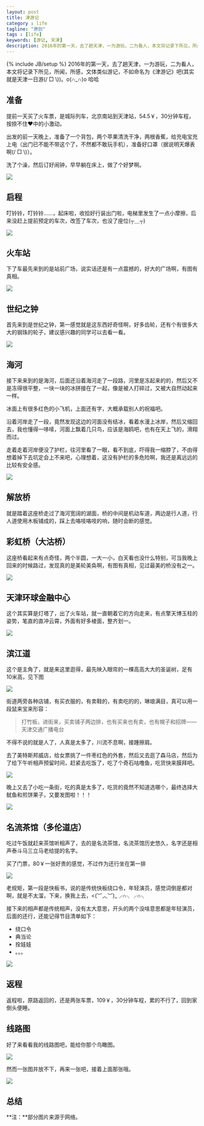 ```yaml
---
layout: post
title: 津游记
category : life
tagline: "原创"
tags : [life]
keywords: [游记, 天津]
description: 2016年的第一天，去了趟天津，一为游玩，二为看人，本文将记录下所见，所闻，所感
---
```

{% include JB/setup %}
2016年的第一天，去了趟天津，一为游玩，二为看人，本文将记录下所见，所闻，所感，文体类似游记，不如命名为《津游记》吧(其实就是天津一日游(/ □ \\))。o(∩_∩)o 哈哈

## 准备
提前一天买了火车票，是城际列车，北京南站到天津站，54.5￥，30分钟车程，按捺不住❤中的小激动。

出发的前一天晚上，准备了一个背包，两个苹果清洗干净，两根香蕉，给充电宝充上电（出门已不能不带这个了，不然都不敢玩手机），准备好口罩（据说明天爆表啊(/ □ \\)）。

洗了个澡，然后订好闹钟，早早躺在床上，做了个好梦啊。

![]({{BLOG_IMG}}190.png)

## 启程
叮铃铃，叮铃铃……，起床啦，收拾好行装出门啦，电梯里发生了一点小摩擦，后来没赶上提前预定的车次，改签了车次，也没了座位(┬＿┬)

![]({{BLOG_IMG}}191.gif)

## 火车站
下了车最先来到的是站前广场，说实话还是有一点震撼的，好大的广场啊，有图有真相。

![]({{BLOG_IMG}}192.jpg)

## 世纪之钟
首先来到是世纪之钟，第一感觉就是这东西好奇怪啊，好多齿轮，还有个有很多大大的钢珠的轮子，建议感兴趣的同学可以去看一看。

![]({{BLOG_IMG}}195.jpg)

## 海河
接下来来到的是海河，后面还沿着海河走了一段路，河里是冻起来的的，然后又不是冻得很平整，一块一块的冰拼接在了一起，像是被人打碎过，又被大自然动起来一样。

冰面上有很多红色的小飞机，上面还有字，大概承载别人的祝福吧。

沿着河岸走了一段，竟然发现这边的河面没有结冰，看着水漫上冰岸，然后又缩回去，我也懂得一哆嗦，河面上飘着几只鸟，应该是海鸥吧，也有在天上飞的，滑翔而过。

走着走着河岸便没了护栏，往河里看了一眼，看不到底，吓得我一缩脖了，不由得想着掉下去坑定会上不来吧，心理想着，这没有护栏的多危险啊，我还是离远远的比较有安全感。

![]({{BLOG_IMG}}199.jpg)

## 解放桥
就是踏着这座桥走过了海河宽阔的湖面，桥的中间是机动车道，两边是行人道，行人道使用木板铺成的，踩上去咯吱咯吱的响，随时会断的感觉。

## 彩虹桥（大沽桥）
这座桥看起来有点奇怪，两个半圆，一大一小，白天看也没什么特别，可当我晚上回来的时候路过，发现真的是美轮美奂啊，有图有真相，见过最美的桥没有之一。

![]({{BLOG_IMG}}196.jpg)

## 天津环球金融中心
这个其实算是灯塔了，出了火车站，就一直朝着它的方向走来，有点擎天博玉柱的姿势，笔直的直冲云霄，外面有好多棱面，整齐划一。

![]({{BLOG_IMG}}198.jpg)

## 滨江道
这个是主角了，就是来这里逛得，最先映入眼帘的一棵高高大大的圣诞树，足有10米高，见下图

![]({{BLOG_IMG}}197.jpg)

街道两旁各种店铺，有买衣服的，有卖鞋的，有卖吃的的，琳琅满目，真可以用一段鼠来宝来形容：

> 打竹板，进街来，买卖铺子两边排，也有买来也有卖，也有幌子和招牌——天津交通广播电台

不得不说的就是人了，人真是太多了，川流不息啊，接踵擦肩。

去了美特斯邦威店，给女票挑了一件枣红色的外套，然后又去逛了森马店，然后为了给下午听相声预留时间，赶紧去吃饭了，吃了个奇石咕噜鱼，吃货快来膜拜吧。

![]({{BLOG_IMG}}200.jpg)

晚上又去了小吃一条街，吃的真是太多了，吃货的竟然不知道选哪个，最终选择大鱿鱼和煎饼果子，又要发图啦！！！

![]({{BLOG_IMG}}201.jpg)

## 名流茶馆（多伦道店）
吃过午饭就赶来茶馆听相声了，去的是名流茶馆，名流茶馆历史悠久，名字还是相声泰斗马三立马老给提的名字。

买了门票，80￥一张好贵的感觉，不过作为还行坐在第一排

![]({{BLOG_IMG}}202.jpg)

老规矩，第一段是快板书，说的是传统快板绕口令，年轻演员，感觉词倒是都对啊，就是不太溜，下来，换我上去，\<(︶︿︶)_╭∩╮╭∩╮

接下来的相声都是传统相声，没有太大意思，开头的两个没啥意思都是年轻演员，后面的还行，还能记得节目清单如下：

- 绕口令
- 典当论
- 拴娃娃
- 。。。

![]({{BLOG_IMG}}203.jpg)

## 返程
返程啦，原路返回的，还是两张车票，109￥，30分钟车程，累的不行了，回到家倒头便睡。

## 线路图
好了来看看我的线路图吧，能给你那个鸟瞰图。

![]({{BLOG_IMG}}193.png)

然而一张图并放不下，再来一张吧，接着上面那张哦。

![]({{BLOG_IMG}}194.png)

## 总结
**注：**部分图片来源于网络。



